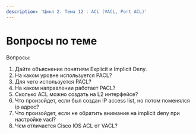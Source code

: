 ```yaml
---
description: 'Цикл 2. Тема 12 : ACL (VACL, Port ACL)'
---
```


# Вопросы по теме

Вопросы:  
1. Дайте объяснение понятиям Explicit и Implicit Deny.  
2. На каком уровне используется PACL?  
3. Для чего используется PACL?  
4. На каком направлении работает PACL?  
5. Сколько ACL можно создать на L2 интерфейсе?  
6. Что произойдет, если был создан IP access list, но потом поменялся ip адрес?  
7. Что произойдет, если не обратить внимание на implicit deny при настройке vacl?  
8. Чем отличается Cisco IOS ACL от VACL?  
  


